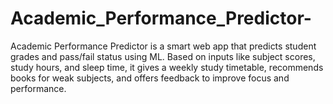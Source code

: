 # Academic_Performance_Predictor-
Academic Performance Predictor is a smart web app that predicts student grades and pass/fail status using ML. Based on inputs like subject scores, study hours, and sleep time, it gives a weekly study timetable, recommends books for weak subjects, and offers feedback to improve focus and performance.
